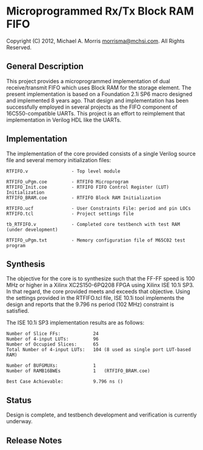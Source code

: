Microprogrammed Rx/Tx Block RAM FIFO
=======================

Copyright (C) 2012, Michael A. Morris <morrisma@mchsi.com>.
All Rights Reserved.

General Description
-------------------

This project provides a microprogrammed implementation of dual 
receive/transmit FIFO which uses Block RAM for the storage element. The 
present implementation is based on a Foundation 2.1i SP6 macro designed and 
implemented 8 years ago. That design and implementation has been successfully 
employed in several projects as the FIFO component of 16C550-compatible UARTs. 
This project is an effort to reimplement that implementation in Verilog HDL like 
the UARTs.

Implementation
--------------

The implementation of the core provided consists of a single Verilog source file 
and several memory initialization files:

    RTFIFO.v                - Top level module
    
    RTFIFO_uPgm.coe         - RTFIFO Microprogram
    RTFIFO_Init.coe         - RTFIFO FIFO Control Register (LUT) Initialization
    RTFIFO_BRAM.coe         - RTFIFO Block RAM Initialization

    RTFIFO.ucf              - User Constraints File: period and pin LOCs
    RTFIFO.tcl              - Project settings file
    
    tb_RTFIFO.v             - Completed core testbench with test RAM (under development)
    
    RTFIFO_uPgm.txt         - Memory configuration file of M65C02 test program

Synthesis
---------

The objective for the core is to synthesize such that the FF-FF speed is 100 MHz
or higher in a Xilinx XC2S150-6PQ208 FPGA using Xilinx ISE 10.1i SP3. In that
regard, the core provided meets and exceeds that objective. Using the settings
provided in the RTFIFO.tcl file, ISE 10.1i tool implements the design and
reports that the 9.796 ns period (102 MHz) constraint is satisfied.

The ISE 10.1i SP3 implementation results are as follows:

    Number of Slice FFs:            24
    Number of 4-input LUTs:         96
    Number of Occupied Slices:      65
    Total Number of 4-input LUTs:   104 (8 used as single port LUT-based RAM)

    Number of BUFGMUXs:             1
    Number of RAMB16BWEs            1   (RTFIFO_BRAM.coe)

    Best Case Achievable:           9.796 ns ()

Status
------

Design is complete, and testbench development and verification is currently 
underway.

Release Notes
-------------
